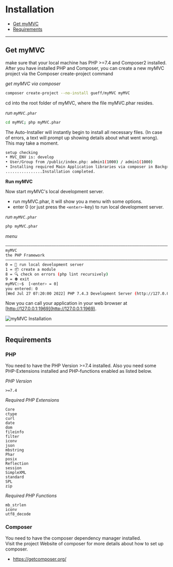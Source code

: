 
# Installation

- [Get myMVC](#Get-myMVC)
- [Requirements](#Requirements)

---

<a id="Get-myMVC"></a>
## Get myMVC

make sure that your local machine has PHP >=7.4 and Composer2 installed. After you have installed PHP and Composer, you can create a new myMVC project via the Composer create-project command  

_get myMVC via composer_  
~~~bash
composer create-project --no-install gueff/myMVC myMVC
~~~

cd into the root folder of myMVC, where the file myMVC.phar resides.

_run `myMVC.phar`_  
~~~bash
cd myMVC; php myMVC.phar
~~~

The Auto-Installer will instantly begin to install all necessary files. (In case of errors, a text will prompt up showing details about what went wrong). This may take a moment.

~~~bash
setup checking
• MVC_ENV is: develop
• User/Group from /public/index.php: admin1(1000) / admin1(1000)
• Installing required Main Application libraries via composer in Background with PID 84623. Please wait.
................Installation completed.
~~~

<a id="Run_myMVC"></a>
**Run myMVC**    

Now start myMVC's local development server.  
- run myMVC.phar, it will show you a menu with some options.
- enter 0 (or just press the `<enter>`-key) to run local development server.

_run `myMVC.phar`_    
~~~bash
php myMVC.phar
~~~

_menu_  
~~~bash
––––––––––––––––––––––––––––––––––––––––––––––––––––––––––––––––––––––––––––––––
myMVC
the PHP Framework
––––––––––––––––––––––––––––––––––––––––––––––––––––––––––––––––––––––––––––––––
0 = 🏁 run local development server
1 = 📦 create a module
8 = 🔍 check on errors (php lint recursively)
9 = ⛔ exit
myMVC:~$  [<enter> = 0]
you entered: 0
[Wed Jul 27 07:20:00 2022] PHP 7.4.3 Development Server (http://127.0.0.1:1969) started
~~~

Now you can call your application in your web browser at [http://127.0.0.1:1969](http://127.0.0.1:1969).

![myMVC Installation](/doc/getting-started/mymvc-installation.png)

---

<a id="Requirements"></a>
## Requirements

### PHP

You need to have the PHP Version >=7.4 installed. Also you need some PHP-Extensions installed and PHP-functions enabled as listed below.

_PHP Version_  
~~~
>=7.4
~~~

_Required PHP Extensions_  
~~~
Core
ctype
curl
date
dom
fileinfo
filter
iconv
json
mbstring
Phar
posix
Reflection
session
SimpleXML
standard
SPL
zip
~~~

_Required PHP Functions_  
~~~
mb_strlen
iconv
utf8_decode
~~~

### Composer

You need to have the composer dependency manager installed.  
Visit the project Website of composer for more details about how to set up composer.

- https://getcomposer.org/